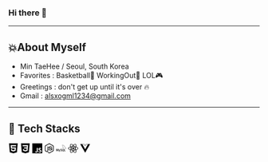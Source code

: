 ### Hi there 👋

---
## 💥About Myself
- Min TaeHee / Seoul, South Korea
- Favorites : Basketball🏀 WorkingOut💪 LOL🎮
- Greetings : don't get up until it's over :fire:
- Gmail : alsxogml1234@gmail.com


---
## 🎨 Tech Stacks
<img src='html.svg' style='background-color:#E34F26; width:20px;'>
<img src='css.svg' style='background-color:#1572B6; width:20px;'>
<img src='javascript.svg' style='background-color:#F7DF1E; width:20px;'>
<img src='node.svg' style='background-color:#339933; width:20px;'>
<img src='mysql.svg' style='background-color:#4479A1; width:20px;'>
<img src='react.svg' style='background-color:#61DAFB; width:20px;'>
<img src='vue.svg' style='background-color:#4FC08D; width:20px;'>





<!-- 
**DaeGul2/DaeGul2** is a ✨ _special_ ✨ repository because its `README.md` (this file) appears on your GitHub profile.

Here are some ideas to get you started:

- 🔭 I’m currently working on ...
- 🌱 I’m currently learning ...
- 👯 I’m looking to collaborate on ...
- 🤔 I’m looking for help with ...
- 💬 Ask me about ...
- 📫 How to reach me: ...
- 😄 Pronouns: ...
- ⚡ Fun fact: ... -->

